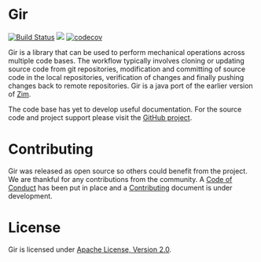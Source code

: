 # Gir

[![Build Status](https://api.travis-ci.com/realityforge/gir.svg?branch=master)](http://travis-ci.org/realityforge/gir)
[<img src="https://img.shields.io/maven-central/v/org.realityforge.realityforge/gir-core.svg?label=latest%20release"/>](http://search.maven.org/#search%7Cga%7C1%7Cg%3A%22org.realityforge.gir%22)
[![codecov](https://codecov.io/gh/realityforge/gir/branch/master/graph/badge.svg)](https://codecov.io/gh/realityforge/gir)

Gir is a library that can be used to perform mechanical operations across multiple code bases. The workflow
typically involves cloning or updating source code from git repositories, modification and committing of
source code in the local repositories, verification of changes and finally pushing changes back to remote
repositories. Gir is a java port of the earlier version of [Zim](https://github.com/realityforge/zim).

The code base has yet to develop useful documentation. For the source code and project support please visit
the [GitHub project](https://github.com/realityforge/gir).

# Contributing

Gir was released as open source so others could benefit from the project. We are thankful for any
contributions from the community. A [Code of Conduct](CODE_OF_CONDUCT.md) has been put in place and
a [Contributing](CONTRIBUTING.md) document is under development.

# License

Gir is licensed under [Apache License, Version 2.0](LICENSE).
